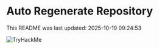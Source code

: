 # Auto Regenerate Repository

This README was last updated: 2025-10-19 09:24:53

 ![TryHackMe](https://tryhackme.com/badge/533634)